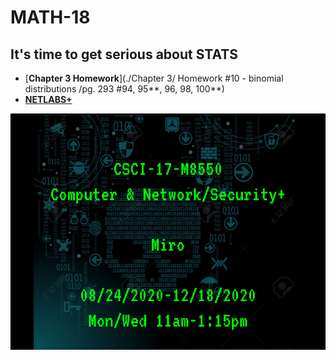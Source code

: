 # **MATH-18**
## **It's time to get serious about STATS**

- [**Chapter 3 Homework**](./Chapter 3/ Homework #10 - binomial distributions /pg. 293 #94, 95**, 96, 98, 100**)
- [**NETLABS+**](/CSCI-17/NETLAB+)

![](../images/csci-17.png)